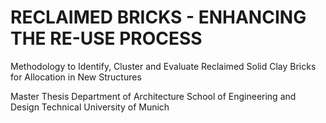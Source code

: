 # RECLAIMED BRICKS - ENHANCING THE RE-USE PROCESS
Methodology to Identify, Cluster and Evaluate Reclaimed Solid Clay Bricks for Allocation in New Structures

Master Thesis
Department of Architecture
School of Engineering and Design 
Technical University of Munich

